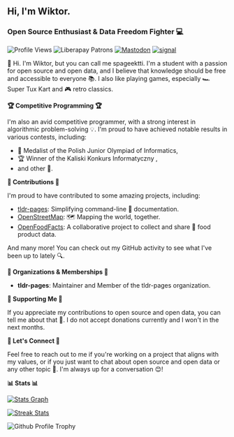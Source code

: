 ## **Hi, I'm Wiktor.**
### **Open Source Enthusiast & Data Freedom Fighter 💻**

![Profile Views](https://komarev.com/ghpvc/?username=spageektti)
![Liberapay Patrons](https://img.shields.io/liberapay/patrons/spageektti.svg?logo=liberapay)
[![Mastodon](https://img.shields.io/badge/Mastodon-6364FF?logo=mastodon&logoColor=fff)](https://mastodon.social/invite/YMzUenDg)
[![signal](https://img.shields.io/badge/Signal-blue?logo=signal&logoColor=white)](https://signal.me/#eu/uewaVaf6jIEDAmae2gGSqNeLrhk_1wKmOLAdEBmZWQ4M7lIg12hHqZK5ophGkDTD)

👋 Hi. I'm Wiktor, but you can call me spageektti. I'm a student with a passion for open source and open data, and I believe that knowledge should be free and accessible to everyone 📚. I also like playing games, especially 🏎️ Super Tux Kart and  🎮 retro classics.

**🏆 Competitive Programming 🏆**

I'm also an avid competitive programmer, with a strong interest in algorithmic problem-solving 💡. I'm proud to have achieved notable results in various contests, including:

* 🏅 Medalist of the Polish Junior Olympiad of Informatics,
* 🏆 Winner of the Kaliski Konkurs Informatyczny ,
* and other 🎉.

**🎁 Contributions 🎁**

I'm proud to have contributed to some amazing projects, including:

* [tldr-pages](https://github.com/tldr-pages/tldr/graphs/contributors): Simplifying command-line 📝 documentation.
* [OpenStreetMap](https://www.openstreetmap.org): 🗺️ Mapping the world, together.
* [OpenFoodFacts](https://world.openfoodfacts.org/contributor/spageektti): A collaborative project to collect and share 🍔 food product data.

And many more! You can check out my GitHub activity to see what I've been up to lately 🔍.

**👥 Organizations & Memberships 👥**

* **tldr-pages**: Maintainer and Member of the tldr-pages organization.

**🙏 Supporting Me 🙏**

If you appreciate my contributions to open source and open data, you can tell me about that 💬. I do not accept donations currently and I won't in the next months. 

**📲 Let's Connect 📲**

Feel free to reach out to me if you're working on a project that aligns with my values, or if you just want to chat about open source and open data or any other topic 💬. I'm always up for a conversation 😊! 

**📊 Stats 📊**

[![Stats Graph](https://gh-stats.spageektti.cc/api?username=spageektti&hide_title=false&hide_rank=false&show_icons=true&count_private=true&disable_animations=false&theme=vue-dark&locale=en&hide_border=false&show=reviews%2Cdiscussions_started%2Cdiscussions_answered%2Cprs_merged%2Cprs_merged_percentage)](https://gh-stats.spageektti.cc/api?username=spageektti&hide_title=false&hide_rank=false&show_icons=true&count_private=true&disable_animations=false&theme=vue-dark&locale=en&hide_border=false&show=reviews%2Cdiscussions_started%2Cdiscussions_answered%2Cprs_merged%2Cprs_merged_percentage)

[![Streak Stats](https://gh-streak.spageektti.cc/?user=spageektti&theme=vue-dark&hide_border=false)](https://gh-streak.spageektti.cc/?user=spageektti&theme=vue-dark&hide_border=false)

![Github Profile Trophy](https://github-profile-trophy.vercel.app/?username=spageektti&theme=onedark)
